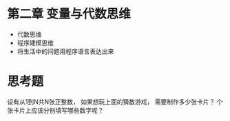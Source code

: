 # 第二章 变量与代数思维



- 代数思维
- 程序建模思维
- 将生活中的问题用程序语言表达出来






# 思考题
设有从1到N共N张正整数，
如果想玩上面的猜数游戏，
需要制作多少张卡片？
个张卡片上应该分别填写哪些数字呢？


